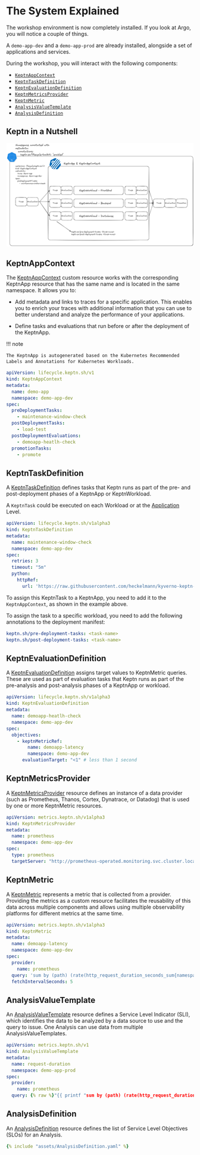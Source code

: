 # The System Explained

The workshop environment is now completely installed. If you look at Argo, you will notice a couple of things.

A `demo-app-dev` and a `demo-app-prod` are already installed, alongside a set of applications and services.

During the workshop, you will interact with the following components:

- [`KeptnAppContext`](#keptnappcontext)
- [`KeptnTaskDefinition`](#keptntaskdefinition)
- [`KeptnEvaluationDefinition`](#keptnevaluationdefinition)
- [`KeptnMetricsProvider`](#keptnmetricsprovider)
- [`KeptnMetric`](#keptnmetric)
- [`AnalysisValueTemplate`](#analysisvaluetemplate)
- [`AnalysisDefinition`](#analysisdefinition)

## Keptn in a Nutshell

![Keptn Overview](assets/03-keptn-overview.png)

## KeptnAppContext

The [KeptnAppContext](https://keptn.sh/stable/docs/reference/crd-reference/appcontext/) custom resource works with the corresponding KeptnApp resource that has the same name and is located in the same namespace. It allows you to:

- Add metadata and links to traces for a specific application. This enables you to enrich your traces with additional information that you can use to better understand and analyze the performance of your applications.

- Define tasks and evaluations that run before or after the deployment of the KeptnApp.

!!! note

    The KeptnApp is autogenerated based on the Kubernetes Recommended Labels and Annotations for Kubernetes Workloads.

```yaml
apiVersion: lifecycle.keptn.sh/v1
kind: KeptnAppContext
metadata:
  name: demo-app
  namespace: demo-app-dev
spec:
  preDeploymentTasks:
    - maintenance-window-check
  postDeploymentTasks:
    - load-test
  postDeploymentEvaluations:
    - demoapp-heatlh-check
  promotionTasks:
    - promote
```

## KeptnTaskDefinition

A [KeptnTaskDefinition](https://keptn.sh/stable/docs/reference/crd-reference/taskdefinition/) defines tasks that Keptn runs as part of the pre- and post-deployment phases of a KeptnApp or KeptnWorkload.

A `KeptnTask` could be executed on each Workload or at the [Application](#keptnappcontext) Level.

```yaml
apiVersion: lifecycle.keptn.sh/v1alpha3
kind: KeptnTaskDefinition
metadata:
  name: maintenance-window-check
  namespace: demo-app-dev
spec:
  retries: 3
  timeout: "5m"
  python:
    httpRef: 
      url: 'https://raw.githubusercontent.com/heckelmann/kyverno-keptn-workshop/main/tasks/checkmaintenance.py'
```

To assign this KeptnTask to a KeptnApp, you need to add it to the `KeptnAppContext`, as shown in the example above.

To assign the task to a specific workload, you need to add the following annotations to the deployment manifest:

```yaml
keptn.sh/pre-deployment-tasks: <task-name>
keptn.sh/post-deployment-tasks: <task-name>
```

## KeptnEvaluationDefinition

A [KeptnEvaluationDefinition](https://keptn.sh/stable/docs/reference/crd-reference/evaluationdefinition/) assigns target values to KeptnMetric queries. These are used as part of evaluation tasks that Keptn runs as part of the pre-analysis and post-analysis phases of a KeptnApp or workload.

```yaml
apiVersion: lifecycle.keptn.sh/v1alpha3
kind: KeptnEvaluationDefinition
metadata:
  name: demoapp-heatlh-check
  namespace: demo-app-dev
spec:
  objectives:
    - keptnMetricRef:
        name: demoapp-latency
        namespace: demo-app-dev
      evaluationTarget: "<1" # less than 1 second
```

## KeptnMetricsProvider

A [KeptnMetricsProvider](https://keptn.sh/stable/docs/reference/crd-reference/metricsprovider/) resource defines an instance of a data provider (such as Prometheus, Thanos, Cortex, Dynatrace, or Datadog) that is used by one or more KeptnMetric resources.

```yaml
apiVersion: metrics.keptn.sh/v1alpha3
kind: KeptnMetricsProvider
metadata:
  name: prometheus
  namespace: demo-app-dev
spec:
  type: prometheus
  targetServer: "http://prometheus-operated.monitoring.svc.cluster.local:9090"
```

## KeptnMetric

A [KeptnMetric](https://keptn.sh/stable/docs/reference/crd-reference/metric/) represents a metric that is collected from a provider. Providing the metrics as a custom resource facilitates the reusability of this data across multiple components and allows using multiple observability platforms for different metrics at the same time.

```yaml
apiVersion: metrics.keptn.sh/v1alpha3
kind: KeptnMetric
metadata:
  name: demoapp-latency
  namespace: demo-app-dev
spec:
  provider:
    name: prometheus
  query: 'sum by (path) (rate(http_request_duration_seconds_sum{namespace="demo-app-dev", path="/"}[2m]) / rate(http_request_duration_seconds_count{namespace="demo-app-dev", path="/"}[2m]))'
  fetchIntervalSeconds: 5
```

## AnalysisValueTemplate

An [AnalysisValueTemplate](https://keptn.sh/stable/docs/reference/crd-reference/analysisvaluetemplate/) resource defines a Service Level Indicator (SLI), which identifies the data to be analyzed by a data source to use and the query to issue. One Analysis can use data from multiple AnalysisValueTemplates.

```yaml
apiVersion: metrics.keptn.sh/v1
kind: AnalysisValueTemplate
metadata:
  name: request-duration
  namespace: demo-app-prod
spec:
  provider:
    name: prometheus
  query: {% raw %}"{{ printf "sum by (path) (rate(http_request_duration_seconds_sum{namespace='demo-app-prod', path='/'}[1m]) / rate(http_request_duration_seconds_count{path='/'}[1m]))" }}"{% endraw %}
```

## AnalysisDefinition

An [AnalysisDefinition](https://keptn.sh/stable/docs/reference/crd-reference/analysisdefinition/) resource defines the list of Service Level Objectives (SLOs) for an Analysis.

```yaml
{% include "assets/AnalysisDefinition.yaml" %}
```
